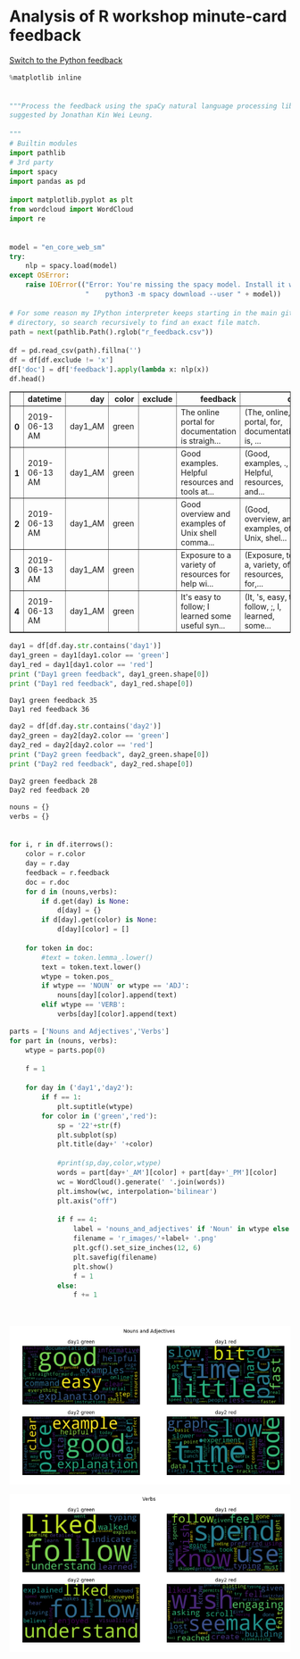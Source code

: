 
# Analysis of R workshop minute-card feedback
<a href="../python_wordclouds_md/Python.md">Switch to the Python feedback</a>


```python
%matplotlib inline


"""Process the feedback using the spaCy natural language processing library
suggested by Jonathan Kin Wei Leung.

"""
# Builtin modules
import pathlib
# 3rd party
import spacy
import pandas as pd

import matplotlib.pyplot as plt
from wordcloud import WordCloud
import re


model = "en_core_web_sm"
try:
    nlp = spacy.load(model)
except OSError:
    raise IOError(("Error: You're missing the spacy model. Install it with:\n"
                   "    python3 -m spacy download --user " + model))

# For some reason my IPython interpreter keeps starting in the main git
# directory, so search recursively to find an exact file match.
path = next(pathlib.Path().rglob("r_feedback.csv"))

df = pd.read_csv(path).fillna('')
df = df[df.exclude != 'x']
df['doc'] = df['feedback'].apply(lambda x: nlp(x))
df.head()
```




<div>

<table border="1" class="dataframe">
  <thead>
    <tr style="text-align: right;">
      <th></th>
      <th>datetime</th>
      <th>day</th>
      <th>color</th>
      <th>exclude</th>
      <th>feedback</th>
      <th>doc</th>
    </tr>
  </thead>
  <tbody>
    <tr>
      <th>0</th>
      <td>2019-06-13 AM</td>
      <td>day1_AM</td>
      <td>green</td>
      <td></td>
      <td>The online portal for documentation is straigh...</td>
      <td>(The, online, portal, for, documentation, is, ...</td>
    </tr>
    <tr>
      <th>1</th>
      <td>2019-06-13 AM</td>
      <td>day1_AM</td>
      <td>green</td>
      <td></td>
      <td>Good examples.  Helpful resources and tools at...</td>
      <td>(Good, examples, .,  , Helpful, resources, and...</td>
    </tr>
    <tr>
      <th>2</th>
      <td>2019-06-13 AM</td>
      <td>day1_AM</td>
      <td>green</td>
      <td></td>
      <td>Good overview and examples of Unix shell comma...</td>
      <td>(Good, overview, and, examples, of, Unix, shel...</td>
    </tr>
    <tr>
      <th>3</th>
      <td>2019-06-13 AM</td>
      <td>day1_AM</td>
      <td>green</td>
      <td></td>
      <td>Exposure to a variety of resources for help wi...</td>
      <td>(Exposure, to, a, variety, of, resources, for,...</td>
    </tr>
    <tr>
      <th>4</th>
      <td>2019-06-13 AM</td>
      <td>day1_AM</td>
      <td>green</td>
      <td></td>
      <td>It's easy to follow; I learned some useful syn...</td>
      <td>(It, 's, easy, to, follow, ;, I, learned, some...</td>
    </tr>
  </tbody>
</table>
</div>




```python
day1 = df[df.day.str.contains('day1')]
day1_green = day1[day1.color == 'green']
day1_red = day1[day1.color == 'red']
print ("Day1 green feedback", day1_green.shape[0])
print ("Day1 red feedback", day1_red.shape[0])
```

    Day1 green feedback 35
    Day1 red feedback 36



```python
day2 = df[df.day.str.contains('day2')]
day2_green = day2[day2.color == 'green']
day2_red = day2[day2.color == 'red']
print ("Day2 green feedback", day2_green.shape[0])
print ("Day2 red feedback", day2_red.shape[0])
```

    Day2 green feedback 28
    Day2 red feedback 20



```python
nouns = {}
verbs = {}


for i, r in df.iterrows():
    color = r.color
    day = r.day
    feedback = r.feedback
    doc = r.doc
    for d in (nouns,verbs):
        if d.get(day) is None:
            d[day] = {}
        if d[day].get(color) is None:
            d[day][color] = []
            
    for token in doc:
        #text = token.lemma_.lower()
        text = token.text.lower()
        wtype = token.pos_
        if wtype == 'NOUN' or wtype == 'ADJ':
            nouns[day][color].append(text)
        elif wtype == 'VERB':
            verbs[day][color].append(text)
```


```python
parts = ['Nouns and Adjectives','Verbs']  
for part in (nouns, verbs):
    wtype = parts.pop(0)
    
    f = 1
    
    for day in ('day1','day2'):
        if f == 1:
            plt.suptitle(wtype)
        for color in ('green','red'):
            sp = '22'+str(f)
            plt.subplot(sp)
            plt.title(day+' '+color)

            #print(sp,day,color,wtype)
            words = part[day+'_AM'][color] + part[day+'_PM'][color]
            wc = WordCloud().generate(' '.join(words))
            plt.imshow(wc, interpolation='bilinear')
            plt.axis("off")
            
            if f == 4:
                label = 'nouns_and_adjectives' if 'Noun' in wtype else 'verbs'
                filename = 'r_images/'+label+ '.png'
                plt.gcf().set_size_inches(12, 6)
                plt.savefig(filename)
                plt.show()
                f = 1
            else:
                f += 1
            
                


```


![png](output_5_0.png)



![png](output_5_1.png)

